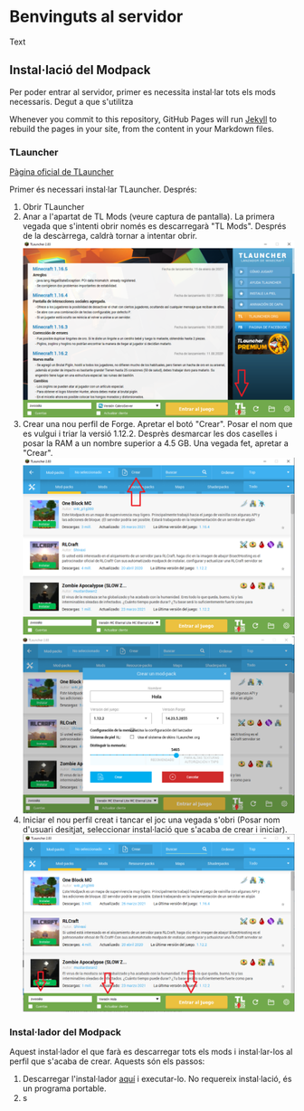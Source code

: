 # Benvinguts al servidor
Text

## Instal·lació del Modpack

Per poder entrar al servidor, primer es necessita instal·lar tots els mods necessaris. Degut a que s'utilitza 

Whenever you commit to this repository, GitHub Pages will run [Jekyll](https://jekyllrb.com/) to rebuild the pages in your site, from the content in your Markdown files.

### TLauncher
[Pàgina oficial de TLauncher](https://tlauncher.org/en/ "Pàgina oficial de TLauncher")

Primer és necessari instal·lar TLauncher. Després:
1. Obrir TLauncher
2. Anar a l'apartat de TL Mods (veure captura de pantalla). La primera vegada que s'intenti obrir només es descarregarà "TL Mods". Després de la descàrrega, caldrà tornar a intentar obrir.
![Alt text](media/btnMods.png?raw=true "btnMods")
4. Crear una nou perfil de Forge. Apretar el botó "Crear". Posar el nom que es vulgui i triar la versió 1.12.2. Desprès desmarcar les dos caselles i posar la RAM a un nombre superior a 4.5 GB. Una vegada fet, apretar a "Crear".
![Alt text](media/btnCrear.png?raw=true "btnCrear")
![Alt text](media/crearDialog.png?raw=true "crearDialog")
5. Iniciar el nou perfil creat i tancar el joc una vegada s'obri (Posar nom d'usuari desitjat, seleccionar instal·lació que s'acaba de crear i iniciar).
![Alt text](media/iniciarPrimera.png?raw=true "iniciarPrimera")


### Instal·lador del Modpack

Aquest instal·lador el que farà es descarregar tots els mods i instal·lar-los al perfil que s'acaba de crear. Aquests són els passos:
1. Descarregar l'instal·lador [aquí](https://trifasic.zwoosks.tech/ModInstaller-1.0-SNAPSHOT.jar) i executar-lo. No requereix instal·lació, és un programa portable.
2. s
